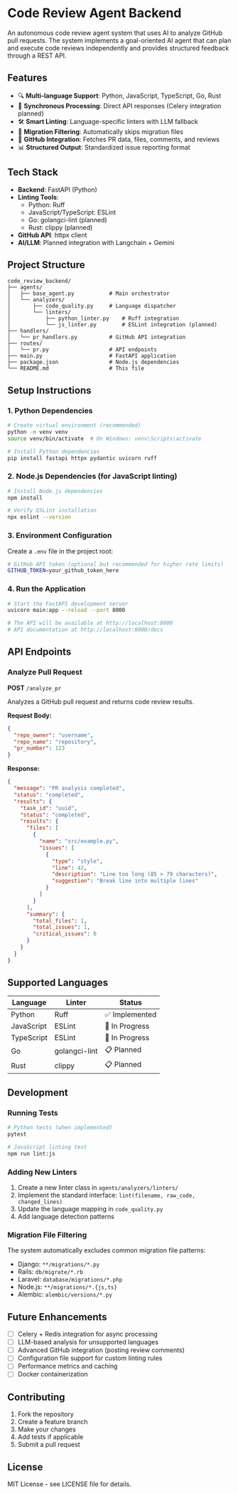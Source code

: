 # Code Review Agent Backend

An autonomous code review agent system that uses AI to analyze GitHub pull requests. The system implements a goal-oriented AI agent that can plan and execute code reviews independently and provides structured feedback through a REST API.

## Features

- 🔍 **Multi-language Support**: Python, JavaScript, TypeScript, Go, Rust
- 🚀 **Synchronous Processing**: Direct API responses (Celery integration planned)
- 🛠️ **Smart Linting**: Language-specific linters with LLM fallback
- 📝 **Migration Filtering**: Automatically skips migration files
- 🔗 **GitHub Integration**: Fetches PR data, files, comments, and reviews
- 📊 **Structured Output**: Standardized issue reporting format

## Tech Stack

- **Backend**: FastAPI (Python)
- **Linting Tools**: 
  - Python: Ruff
  - JavaScript/TypeScript: ESLint
  - Go: golangci-lint (planned)
  - Rust: clippy (planned)
- **GitHub API**: httpx client
- **AI/LLM**: Planned integration with Langchain + Gemini

## Project Structure

```
code_review_backend/
├── agents/
│   ├── base_agent.py           # Main orchestrator
│   └── analyzers/
│       ├── code_quality.py     # Language dispatcher
│       └── linters/
│           ├── python_linter.py    # Ruff integration
│           └── js_linter.py        # ESLint integration (planned)
├── handlers/
│   └── pr_handlers.py          # GitHub API integration
├── routes/
│   └── pr.py                   # API endpoints
├── main.py                     # FastAPI application
├── package.json                # Node.js dependencies
└── README.md                   # This file
```

## Setup Instructions

### 1. Python Dependencies

```bash
# Create virtual environment (recommended)
python -m venv venv
source venv/bin/activate  # On Windows: venv\Scripts\activate

# Install Python dependencies
pip install fastapi httpx pydantic uvicorn ruff
```

### 2. Node.js Dependencies (for JavaScript linting)

```bash
# Install Node.js dependencies
npm install

# Verify ESLint installation
npx eslint --version
```

### 3. Environment Configuration

Create a `.env` file in the project root:

```bash
# GitHub API token (optional but recommended for higher rate limits)
GITHUB_TOKEN=your_github_token_here
```

### 4. Run the Application

```bash
# Start the FastAPI development server
uvicorn main:app --reload --port 8000

# The API will be available at http://localhost:8000
# API documentation at http://localhost:8000/docs
```

## API Endpoints

### Analyze Pull Request

**POST** `/analyze_pr`

Analyzes a GitHub pull request and returns code review results.

**Request Body:**
```json
{
  "repo_owner": "username",
  "repo_name": "repository",
  "pr_number": 123
}
```

**Response:**
```json
{
  "message": "PR analysis completed",
  "status": "completed",
  "results": {
    "task_id": "uuid",
    "status": "completed",
    "results": {
      "files": [
        {
          "name": "src/example.py",
          "issues": [
            {
              "type": "style",
              "line": 42,
              "description": "Line too long (85 > 79 characters)",
              "suggestion": "Break line into multiple lines"
            }
          ]
        }
      ],
      "summary": {
        "total_files": 1,
        "total_issues": 1,
        "critical_issues": 0
      }
    }
  }
}
```

## Supported Languages

| Language       | Linter         | Status      |
|----------------|----------------|-------------|
| Python         | Ruff           | ✅ Implemented |
| JavaScript     | ESLint         | 🚧 In Progress |
| TypeScript     | ESLint         | 🚧 In Progress |
| Go             | golangci-lint  | 📋 Planned |
| Rust           | clippy         | 📋 Planned |

## Development

### Running Tests

```bash
# Python tests (when implemented)
pytest

# JavaScript linting test
npm run lint:js
```

### Adding New Linters

1. Create a new linter class in `agents/analyzers/linters/`
2. Implement the standard interface: `lint(filename, raw_code, changed_lines)`
3. Update the language mapping in `code_quality.py`
4. Add language detection patterns

### Migration File Filtering

The system automatically excludes common migration file patterns:

- Django: `**/migrations/*.py`
- Rails: `db/migrate/*.rb`
- Laravel: `database/migrations/*.php`
- Node.js: `**/migrations/*.{js,ts}`
- Alembic: `alembic/versions/*.py`

## Future Enhancements

- [ ] Celery + Redis integration for async processing
- [ ] LLM-based analysis for unsupported languages
- [ ] Advanced GitHub integration (posting review comments)
- [ ] Configuration file support for custom linting rules
- [ ] Performance metrics and caching
- [ ] Docker containerization

## Contributing

1. Fork the repository
2. Create a feature branch
3. Make your changes
4. Add tests if applicable
5. Submit a pull request

## License

MIT License - see LICENSE file for details. 